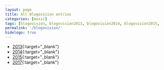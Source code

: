 ```yaml
---
layout: page
title: All Blogovision entries
categories: [music]
tags: [blogovision, blogovision2013, blogovision2014, blogovision2015, blogovision2017]
permalink: '/blogovision/'
hidelogo: true
---
```

* [2013](/music/blogovision/blogovision2013){:target="_blank"}
* [2014](/music/blogovision/blogovision2014){:target="_blank"}
* [2015](/music/blogovision/blogovision2015){:target="_blank"}
* [2017](/music/blogovision/blogovision2017){:target="_blank"}
